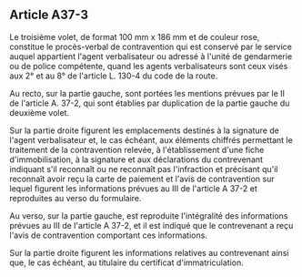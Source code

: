 Article A37-3
----
Le troisième volet, de format 100 mm x 186 mm et de couleur rose, constitue le
procès-verbal de contravention qui est conservé par le service auquel appartient
l'agent verbalisateur ou adressé à l'unité de gendarmerie ou de police
compétente, quand les agents verbalisateurs sont ceux visés aux 2° et au 8° de
l'article L. 130-4 du code de la route.

Au recto, sur la partie gauche, sont portées les mentions prévues par le II de
l'article A. 37-2, qui sont établies par duplication de la partie gauche du
deuxième volet.

Sur la partie droite figurent les emplacements destinés à la signature de
l'agent verbalisateur et, le cas échéant, aux éléments chiffrés permettant le
traitement de la contravention relevée, à l'établissement d'une fiche
d'immobilisation, à la signature et aux déclarations du contrevenant indiquant
s'il reconnaît ou ne reconnaît pas l'infraction et précisant qu'il reconnaît
avoir reçu la carte de paiement et l'avis de contravention sur lequel figurent
les informations prévues au III de l'article A 37-2 et reproduites au verso du
formulaire.

Au verso, sur la partie gauche, est reproduite l'intégralité des informations
prévues au III de l'article A 37-2, et il est indiqué que le contrevenant a reçu
l'avis de contravention comportant ces informations.

Sur la partie droite figurent les informations relatives au contrevenant ainsi
que, le cas échéant, au titulaire du certificat d'immatriculation.
